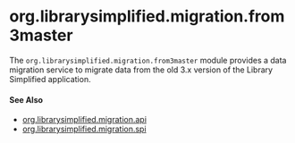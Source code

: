 org.librarysimplified.migration.from3master
===

The `org.librarysimplified.migration.from3master` module provides a
data migration service to migrate data from the old 3.x version of the
Library Simplified application.

#### See Also

* [org.librarysimplified.migration.api](../simplified-migration-api/README.md)
* [org.librarysimplified.migration.spi](../simplified-migration-spi/README.md)
